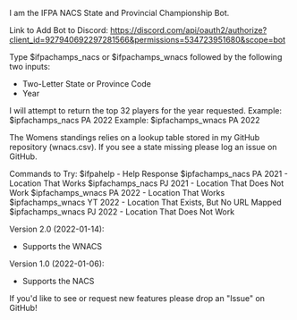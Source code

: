 I am the IFPA NACS State and Provincial Championship Bot.

Link to Add Bot to Discord: https://discord.com/api/oauth2/authorize?client_id=927940692297281566&permissions=534723951680&scope=bot


Type $ifpachamps_nacs or $ifpachamps_wnacs followed by the following two inputs:

* Two-Letter State or Province Code
* Year

I will attempt to return the top 32 players for the year requested.
Example: $ipfachamps_nacs PA 2022
Example: $ipfachamps_wnacs PA 2022

The Womens standings relies on a lookup table stored in my GitHub repository (wnacs.csv).  If you see a state missing please log an issue on GitHub.

Commands to Try:
$ifpahelp - Help Response
$ipfachamps_nacs PA 2021 - Location That Works
$ipfachamps_nacs PJ 2021 - Location That Does Not Work
$ipfachamps_wnacs PA 2022 - Location That Works
$ipfachamps_wnacs YT 2022 - Location That Exists, But No URL Mapped
$ipfachamps_wnacs PJ 2022 - Location That Does Not Work

Version 2.0 (2022-01-14):
* Supports the WNACS

Version 1.0 (2022-01-06):
* Supports the NACS

If you'd like to see or request new features please drop an "Issue" on GitHub!
